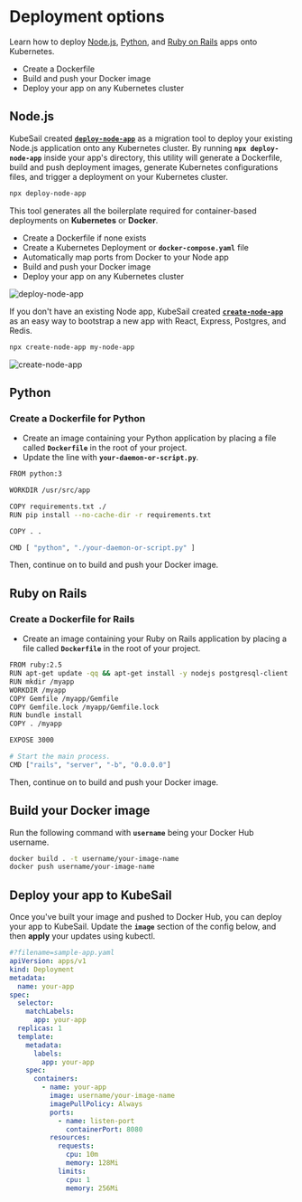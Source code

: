 # Deployment options

Learn how to deploy [Node.js](#nodejs), [Python](#python), and [Ruby on Rails](#ruby-on-rails) apps onto Kubernetes.

- Create a Dockerfile
- Build and push your Docker image
- Deploy your app on any Kubernetes cluster

## Node.js

KubeSail created **[`deploy-node-app`](https://kubesail.com/blog/deploy-node-app)** as a migration tool to deploy your existing Node.js application onto any Kubernetes cluster. By running **`npx deploy-node-app`** inside your app's directory, this utility will generate a Dockerfile, build and push deployment images, generate Kubernetes configurations files, and trigger a deployment on your Kubernetes cluster.

```bash
npx deploy-node-app
```

This tool generates all the boilerplate required for container-based deployments on **Kubernetes** or **Docker**.

- Create a Dockerfile if none exists
- Create a Kubernetes Deployment or **`docker-compose.yaml`** file
- Automatically map ports from Docker to your Node app
- Build and push your Docker image
- Deploy your app on any Kubernetes cluster

![[deploy-node-app](https://github.com/kubesail/deploy-node-app/raw/master/docs/terminal-example-1.svg?sanitize=true)](https://github.com/kubesail/deploy-node-app/raw/master/docs/terminal-example-1.svg?sanitize=true)

If you don't have an existing Node app, KubeSail created **[`create-node-app`](https://github.com/create-node/create-node-app)** as an easy way to bootstrap a new app with React, Express, Postgres, and Redis.

```bash
npx create-node-app my-node-app
```

![[create-node-app](https://kubesail.com/blog-images/deploy-node-app-cna1.svg)](https://kubesail.com/blog-images/deploy-node-app-cna1.svg)

## Python

### Create a Dockerfile for Python

- Create an image containing your Python application by placing a file called **`Dockerfile`** in the root of your project.
- Update the line with **`your-daemon-or-script.py`**.

```bash
FROM python:3

WORKDIR /usr/src/app

COPY requirements.txt ./
RUN pip install --no-cache-dir -r requirements.txt

COPY . .

CMD [ "python", "./your-daemon-or-script.py" ]
```

Then, continue on to build and push your Docker image.

## Ruby on Rails

### Create a Dockerfile for Rails

- Create an image containing your Ruby on Rails application by placing a file called **`Dockerfile`** in the root of your project.

```bash
FROM ruby:2.5
RUN apt-get update -qq && apt-get install -y nodejs postgresql-client
RUN mkdir /myapp
WORKDIR /myapp
COPY Gemfile /myapp/Gemfile
COPY Gemfile.lock /myapp/Gemfile.lock
RUN bundle install
COPY . /myapp

EXPOSE 3000

# Start the main process.
CMD ["rails", "server", "-b", "0.0.0.0"]
```

Then, continue on to build and push your Docker image.

## Build your Docker image

Run the following command with **`username`** being your Docker Hub username.

```bash
docker build . -t username/your-image-name
docker push username/your-image-name
```

## Deploy your app to KubeSail

Once you've built your image and pushed to Docker Hub, you can deploy your app to KubeSail. Update the **`image`** section of the config below, and then **apply** your updates using kubectl.

```yml
#?filename=sample-app.yaml
apiVersion: apps/v1
kind: Deployment
metadata:
  name: your-app
spec:
  selector:
    matchLabels:
      app: your-app
  replicas: 1
  template:
    metadata:
      labels:
        app: your-app
    spec:
      containers:
        - name: your-app
          image: username/your-image-name
          imagePullPolicy: Always
          ports:
            - name: listen-port
              containerPort: 8080
          resources:
            requests:
              cpu: 10m
              memory: 128Mi
            limits:
              cpu: 1
              memory: 256Mi
```
